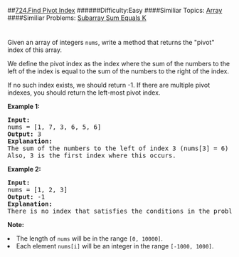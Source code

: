 ##[724.Find Pivot Index](https://leetcode.com/problems/find-pivot-index/description/ "724.Find Pivot Index")
######Difficulty:Easy
####Similiar Topics:
  [Array](https://leetcode.com//tag/array)
####Similiar Problems:
  [Subarray Sum Equals K](https://leetcode.com//problems/subarray-sum-equals-k)
<div class="question-description__3U1T" style="padding-top: 10px;"><div><p>Given an array of integers <code>nums</code>, write a method that returns the "pivot" index of this array.
</p><p>
We define the pivot index as the index where the sum of the numbers to the left of the index is equal to the sum of the numbers to the right of the index.
</p><p>
If no such index exists, we should return -1. If there are multiple pivot indexes, you should return the left-most pivot index.
</p>

<p><b>Example 1:</b><br/>
</p><pre><b>Input:</b> 
nums = [1, 7, 3, 6, 5, 6]
<b>Output:</b> 3
<b>Explanation:</b> 
The sum of the numbers to the left of index 3 (nums[3] = 6) is equal to the sum of numbers to the right of index 3.
Also, 3 is the first index where this occurs.
</pre>
<p/>

<p><b>Example 2:</b><br/>
</p><pre><b>Input:</b> 
nums = [1, 2, 3]
<b>Output:</b> -1
<b>Explanation:</b> 
There is no index that satisfies the conditions in the problem statement.
</pre>
<p/>

<p><b>Note:</b>
</p><li>The length of <code>nums</code> will be in the range <code>[0, 10000]</code>.</li>
<li>Each element <code>nums[i]</code> will be an integer in the range <code>[-1000, 1000]</code>.</li>
<p/></div></div><div> </div><div> </div><div> </div><div> </div><div> </div><div> </div><div> </div><div> </div><div> </div><div> </div><div> </div><div> </div><div> </div><div> </div><div> </div><div> </div><div> </div><div> </div><div> </div><div> </div><div> </div><div> </div><div> </div><div> </div><div> </div><div> </div><div> </div><div> </div><div> </div><div> </div><div> </div><div> </div><div> </div><div> </div><div> </div><div> </div><div> </div><div> </div><div> </div><div> </div><div> </div><div> </div><div> </div><div> </div><div> </div><div> </div><div> </div><div> </div><div> </div><div> </div><div> </div><div> </div><div> </div><div> </div><div> </div><div> </div><div> </div><div> </div><div> </div><div> </div><div> </div><div> </div><div> </div><div> </div><div> </div><div> </div><div> </div><div> </div><div> </div><div> </div><div> </div><div> </div><div> </div><div> </div><div> </div><div> </div><div> </div><div> </div><div> </div><div> </div><div> </div><div> </div><div> </div><div> </div><div> </div><div> </div><div> </div><div> </div><div> </div><div> </div><div> </div><div> </div><div> </div><div> </div><div> </div><div> </div><div> </div><div> </div><div> </div><div> </div><div> </div><div> </div><div> </div><div> </div><div> </div><div> </div><div> </div><div> </div><div> </div><div> </div><div> </div><div> </div>